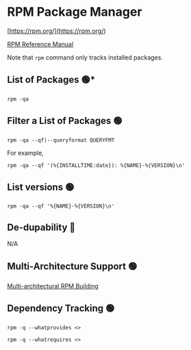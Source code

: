 # RPM Package Manager

[https://rpm.org/](https://rpm.org/)

[RPM Reference Manual](https://rpm-software-management.github.io/rpm/manual/)

Note that `rpm` command only tracks installed packages.

## List of Packages :green_circle:*

`rpm -qa`

## Filter a List of Packages :green_circle:

`rpm -qa --qf|--queryformat QUERYFMT`

For example,

`rpm -qa --qf '(%{INSTALLTIME:date}): %{NAME}-%{VERSION}\n'`

## List versions :green_circle:

`rpm -qa --qf '%{NAME}-%{VERSION}\n'`

## De-dupability :red_circle:

N/A

## Multi-Architecture Support :green_circle:

[Multi-architectural RPM Building](https://tldp.org/HOWTO/RPM-HOWTO/multi-arch.html)

## Dependency Tracking :green_circle:

`rpm -q --whatprovides <>`

`rpm -q --whatrequires <>`
